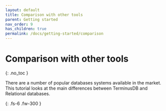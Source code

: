 ```yaml
---
layout: default
title: Comparison with other tools
parent: Getting started
nav_order: 9
has_children: true
permalink: /docs/getting-started/comparison
---
```


# Comparison with other tools
{: .no_toc }

There are a number of popular databases systems available in the market. 
This tutorial looks at the main differences between TerminusDB and Relational databases.

{: .fs-6 .fw-300 }
